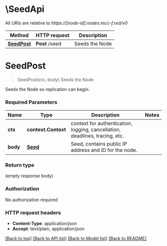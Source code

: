 # \SeedApi

All URIs are relative to *https://[node-id].nodes.mcc-f.red/v0*

Method | HTTP request | Description
------------- | ------------- | -------------
[**SeedPost**](SeedApi.md#SeedPost) | **Post** /seed | Seeds the Node


# **SeedPost**
> SeedPost(ctx, body)
Seeds the Node

Seeds the Node so replication can begin.

### Required Parameters

Name | Type | Description  | Notes
------------- | ------------- | ------------- | -------------
 **ctx** | **context.Context** | context for authentication, logging, cancellation, deadlines, tracing, etc.
  **body** | [**Seed**](Seed.md)| Seed, contains public IP address and ID for the node. | 

### Return type

 (empty response body)

### Authorization

No authorization required

### HTTP request headers

 - **Content-Type**: application/json
 - **Accept**: text/plain, application/json

[[Back to top]](#) [[Back to API list]](../README.md#documentation-for-api-endpoints) [[Back to Model list]](../README.md#documentation-for-models) [[Back to README]](../README.md)

